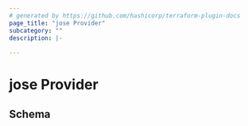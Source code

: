 ```yaml
---
# generated by https://github.com/hashicorp/terraform-plugin-docs
page_title: "jose Provider"
subcategory: ""
description: |-
  
---
```


# jose Provider





<!-- schema generated by tfplugindocs -->
## Schema
